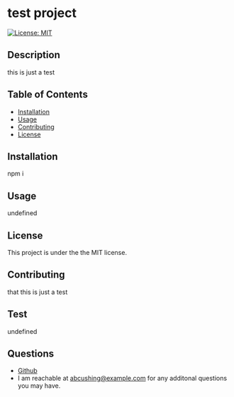 # test project

  [![License: MIT](https://img.shields.io/badge/License-MIT-yellow.svg)](https://opensource.org/licenses/MIT)
  ## Description
  this is just a test
  
  ## Table of Contents
  * [Installation](#installation)
  * [Usage](#usage)
  * [Contributing](#contributing)
  * [License](#license)
  
  ## Installation
  npm i
  
  ## Usage
  undefined
  ## License
  This project is under the the MIT license.
  
  ## Contributing
  that this is just a test
  ## Test
  undefined
  ## Questions
  * [Github](https://github.com/undefined)
  * I am reachable at abcushing@example.com for any additonal questions you may have.
